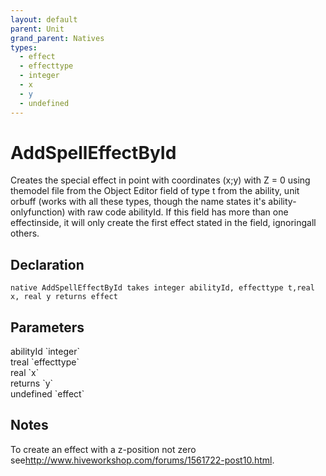 ```yaml
---
layout: default
parent: Unit
grand_parent: Natives
types:
  - effect
  - effecttype
  - integer
  - x
  - y
  - undefined
---
```


# AddSpellEffectById
Creates the special effect in point with coordinates (x;y) with Z = 0 using themodel file from the Object Editor field of type t from the ability, unit orbuff (works with all these types, though the name states it's ability-onlyfunction) with raw code abilityId. If this field has more than one effectinside, it will only create the first effect stated in the field, ignoringall others.

## Declaration

```
native AddSpellEffectById takes integer abilityId, effecttype t,real x, real y returns effect
```

## Parameters
<dl>
  <dt>abilityId `integer`</dt>
  <dd></dd>

  <dt>treal `effecttype`</dt>
  <dd></dd>

  <dt>real `x`</dt>
  <dd></dd>

  <dt>returns `y`</dt>
  <dd></dd>

  <dt>undefined `effect`</dt>
  <dd></dd>
</dl>

## Notes 
To create an effect with a z-position not zero see<http://www.hiveworkshop.com/forums/1561722-post10.html>.